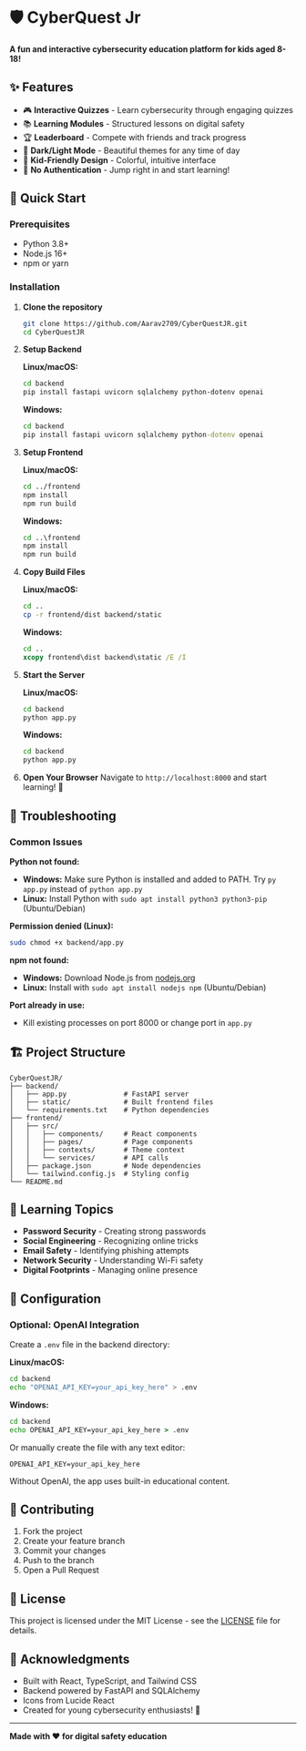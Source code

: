 # 🛡️ CyberQuest Jr

**A fun and interactive cybersecurity education platform for kids aged 8-18!**

## ✨ Features

- 🎮 **Interactive Quizzes** - Learn cybersecurity through engaging quizzes
- 📚 **Learning Modules** - Structured lessons on digital safety
- 🏆 **Leaderboard** - Compete with friends and track progress
- 🌙 **Dark/Light Mode** - Beautiful themes for any time of day
- 🎨 **Kid-Friendly Design** - Colorful, intuitive interface
- 🔐 **No Authentication** - Jump right in and start learning!

## 🚀 Quick Start

### Prerequisites
- Python 3.8+
- Node.js 16+
- npm or yarn

### Installation

1. **Clone the repository**
   ```bash
   git clone https://github.com/Aarav2709/CyberQuestJR.git
   cd CyberQuestJR
   ```

2. **Setup Backend**
   
   **Linux/macOS:**
   ```bash
   cd backend
   pip install fastapi uvicorn sqlalchemy python-dotenv openai
   ```
   
   **Windows:**
   ```cmd
   cd backend
   pip install fastapi uvicorn sqlalchemy python-dotenv openai
   ```

3. **Setup Frontend**
   
   **Linux/macOS:**
   ```bash
   cd ../frontend
   npm install
   npm run build
   ```
   
   **Windows:**
   ```cmd
   cd ..\frontend
   npm install
   npm run build
   ```

4. **Copy Build Files**
   
   **Linux/macOS:**
   ```bash
   cd ..
   cp -r frontend/dist backend/static
   ```
   
   **Windows:**
   ```cmd
   cd ..
   xcopy frontend\dist backend\static /E /I
   ```

5. **Start the Server**
   
   **Linux/macOS:**
   ```bash
   cd backend
   python app.py
   ```
   
   **Windows:**
   ```cmd
   cd backend
   python app.py
   ```

6. **Open Your Browser**
   Navigate to `http://localhost:8000` and start learning! 🎉

## 🔧 Troubleshooting

### Common Issues

**Python not found:**
- **Windows:** Make sure Python is installed and added to PATH. Try `py app.py` instead of `python app.py`
- **Linux:** Install Python with `sudo apt install python3 python3-pip` (Ubuntu/Debian)

**Permission denied (Linux):**
```bash
sudo chmod +x backend/app.py
```

**npm not found:**
- **Windows:** Download Node.js from [nodejs.org](https://nodejs.org)
- **Linux:** Install with `sudo apt install nodejs npm` (Ubuntu/Debian)

**Port already in use:**
- Kill existing processes on port 8000 or change port in `app.py`

## 🏗️ Project Structure

```
CyberQuestJR/
├── backend/
│   ├── app.py              # FastAPI server
│   ├── static/             # Built frontend files
│   └── requirements.txt    # Python dependencies
├── frontend/
│   ├── src/
│   │   ├── components/     # React components
│   │   ├── pages/          # Page components
│   │   ├── contexts/       # Theme context
│   │   └── services/       # API calls
│   ├── package.json        # Node dependencies
│   └── tailwind.config.js  # Styling config
└── README.md
```

## 🎯 Learning Topics

- **Password Security** - Creating strong passwords
- **Social Engineering** - Recognizing online tricks
- **Email Safety** - Identifying phishing attempts
- **Network Security** - Understanding Wi-Fi safety
- **Digital Footprints** - Managing online presence

## 🔧 Configuration

### Optional: OpenAI Integration
Create a `.env` file in the backend directory:

**Linux/macOS:**
```bash
cd backend
echo "OPENAI_API_KEY=your_api_key_here" > .env
```

**Windows:**
```cmd
cd backend
echo OPENAI_API_KEY=your_api_key_here > .env
```

Or manually create the file with any text editor:
```
OPENAI_API_KEY=your_api_key_here
```

Without OpenAI, the app uses built-in educational content.

## 🤝 Contributing

1. Fork the project
2. Create your feature branch
3. Commit your changes
4. Push to the branch
5. Open a Pull Request

## 📄 License

This project is licensed under the MIT License - see the [LICENSE](LICENSE) file for details.

## 🌟 Acknowledgments

- Built with React, TypeScript, and Tailwind CSS
- Backend powered by FastAPI and SQLAlchemy
- Icons from Lucide React
- Created for young cybersecurity enthusiasts! 🚀

---

**Made with ❤️ for digital safety education**
